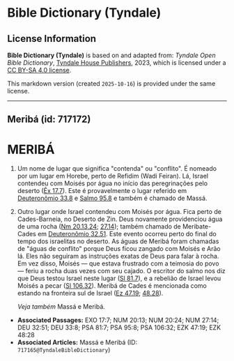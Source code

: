 # Bible Dictionary (Tyndale)

## License Information

**Bible Dictionary (Tyndale)** is based on and adapted from: _Tyndale Open Bible Dictionary_, [Tyndale House Publishers](https://tyndaleopenresources.com/), 2023, which is licensed under a [CC BY-SA 4.0 license](https://creativecommons.org/licenses/by-sa/4.0/legalcode.en).

This markdown version (created `2025-10-16`) is provided under the same license.



--------------------------------

## Meribá (id: 717172)

MERIBÁ
======

1. Um nome de lugar que significa "contenda" ou "conflito". É nomeado por um lugar em Horebe, perto de Refidim (Wadi Feiran). Lá, Israel contendeu com Moisés por água no início das peregrinações pelo deserto ([Êx 17\.7](https://ref.ly/Exod17:7)). Este é provavelmente o lugar referido em [Deuteronômio 33\.8](https://ref.ly/Deut33:8) e [Salmo 95\.8](https://ref.ly/Ps95:8) e também é chamado de Massá.
2. Outro lugar onde Israel contendeu com Moisés por água. Fica perto de Cades\-Barneia, no Deserto de Zin. Deus novamente providenciou água de uma rocha ([Nm 20\.13,24](https://ref.ly/Num20:13,Num20:24); [27\.14](https://ref.ly/Num27:14)); também chamado de Meribate\-Cades em [Deuteronômio 32\.51](https://ref.ly/Deut32:51). Este evento ocorreu perto do final do tempo dos israelitas no deserto. As águas de Meribá foram chamadas de "águas de conflito" porque Deus ficou zangado com Moisés e Arão lá. Eles não seguiram as instruções exatas de Deus para falar à rocha. Em vez disso, Moisés — que estava frustrado com a teimosia do povo — feriu a rocha duas vezes com seu cajado. O escritor do salmo nos diz que Deus testou Israel neste lugar ([Sl 81\.7](https://ref.ly/Ps81:7)), e a rebelião de Israel levou Moisés a pecar ([Sl 106\.32](https://ref.ly/Ps106:32)). Meribá de Cades é mencionada como estando na fronteira sul de Israel ([Ez 47\.19](https://ref.ly/Ezek47:19); [48\.28](https://ref.ly/Ezek48:28)).

    *Veja também* Massá e Meribá.

* **Associated Passages:** EXO 17:7; NUM 20:13; NUM 20:24; NUM 27:14; DEU 32:51; DEU 33:8; PSA 81:7; PSA 95:8; PSA 106:32; EZK 47:19; EZK 48:28
* **Associated Articles:** Massá e Meribá (ID: `717165@TyndaleBibleDictionary`)


